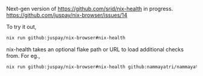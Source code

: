 Next-gen version of <https://github.com/srid/nix-health> in progress. https://github.com/juspay/nix-browser/issues/14

To try it out,

```sh
nix run github:juspay/nix-browser#nix-health
```

nix-health takes an optional flake path or URL to load additional checks from. For eg.,

```sh
nix run github:juspay/nix-browser#nix-health github:nammayatri/nammayatri
```